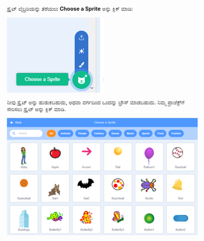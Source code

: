 ಸ್ಪ್ರೈಟ್ ಲೈಬ್ರರಿಯನ್ನು ತೆರೆಯಲು **Choose a Sprite** ಅನ್ನು ಕ್ಲಿಕ್ ಮಾಡಿ:

![The 'Choose a Sprite' icon highlighted.](images/sprite-library.png)

ನೀವು ಸ್ಪ್ರೈಟ್ ಅನ್ನು ಹುಡುಕಬಹುದು, ಅಥವಾ ವರ್ಗದಿಂದ ಒಂದನ್ನು ಬ್ರೌಸ್ ಮಾಡಬಹುದು. ನಿಮ್ಮ ಪ್ರಾಜೆಕ್ಟ್‌ಗೆ ಸೇರಿಸಲು ಸ್ಪ್ರೈಟ್ ಅನ್ನು ಕ್ಲಿಕ್ ಮಾಡಿ.

![The Sprite Library.](images/sprite-choose.png)